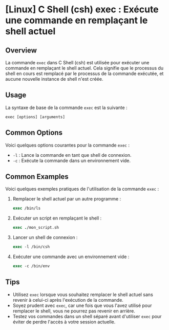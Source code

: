 # [Linux] C Shell (csh) exec : Exécute une commande en remplaçant le shell actuel

## Overview
La commande `exec` dans C Shell (csh) est utilisée pour exécuter une commande en remplaçant le shell actuel. Cela signifie que le processus du shell en cours est remplacé par le processus de la commande exécutée, et aucune nouvelle instance de shell n'est créée.

## Usage
La syntaxe de base de la commande `exec` est la suivante :

```
exec [options] [arguments]
```

## Common Options
Voici quelques options courantes pour la commande `exec` :

- `-l` : Lance la commande en tant que shell de connexion.
- `-c` : Exécute la commande dans un environnement vide.

## Common Examples
Voici quelques exemples pratiques de l'utilisation de la commande `exec` :

1. Remplacer le shell actuel par un autre programme :
   ```csh
   exec /bin/ls
   ```

2. Exécuter un script en remplaçant le shell :
   ```csh
   exec ./mon_script.sh
   ```

3. Lancer un shell de connexion :
   ```csh
   exec -l /bin/csh
   ```

4. Exécuter une commande avec un environnement vide :
   ```csh
   exec -c /bin/env
   ```

## Tips
- Utilisez `exec` lorsque vous souhaitez remplacer le shell actuel sans revenir à celui-ci après l'exécution de la commande.
- Soyez prudent avec `exec`, car une fois que vous l'avez utilisé pour remplacer le shell, vous ne pourrez pas revenir en arrière.
- Testez vos commandes dans un shell séparé avant d'utiliser `exec` pour éviter de perdre l'accès à votre session actuelle.
